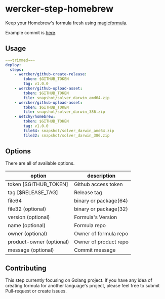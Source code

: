 # wercker-step-homebrew

Keep your Homebrew's formula fresh using [magicformula](https://github.com/uetchy/magicformula).

Example commit is [here](https://github.com/uetchy/homebrew-gst/commit/cd3ae8b1d4f8df9f8d41e120d384a5e41db9c139).

## Usage

```yaml
~~~trimmed~~~
deploy:
  steps:
    - wercker/github-create-release:
        token: $GITHUB_TOKEN
        tag: v1.0.0
    - wercker/github-upload-asset:
        token: $GITHUB_TOKEN
        file: snapshot/solver_darwin_amd64.zip
    - wercker/github-upload-asset:
        token: $GITHUB_TOKEN
        file: snapshot/solver_darwin_386.zip
    - uetchy/homebrew:
        token: $GITHUB_TOKEN
        tag: v1.0.0
        file64: snapshot/solver_darwin_amd64.zip
        file32: snapshot/solver_darwin_386.zip
```

## Options

There are all of available options.

|option |description          |
|-------|---------------------|
|token [$GITHUB_TOKEN]|Github access token  |
|tag [$RELEASE_TAG]|Release tag          |
|file64 |binary or package(64)|
|file32 (optional)|binary or package(32)|
|version (optional)|Formula's Version|
|name (optional)|Formula repo |
|owner (optional)|Owner of formula repo|
|product-owner (optional)|Owner of product repo|
|message (optional)|Commit message|

## Contributing

This step currently focusing on Golang project.
If you have any idea of creating formula for another language's project, please feel free to submit Pull-request or create issues.
